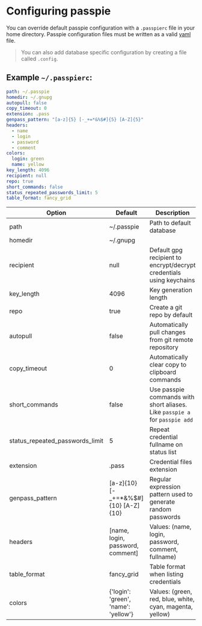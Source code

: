 # Configuring passpie

You can override default passpie configuration with a `.passpierc` file in your home directory. Passpie configuration files must be written as a valid [yaml](http://yaml.org/) file.

> You can also add database specific configuration by creating a file called `.config`.

## Example `~/.passpierc`:

```yaml
path: ~/.passpie
homedir: ~/.gnupg
autopull: false
copy_timeout: 0
extension: .pass
genpass_pattern: "[a-z]{5} [-_+=*&%$#]{5} [A-Z]{5}"
headers:
  - name
  - login
  - password
  - comment
colors:
  login: green
  name: yellow
key_length: 4096
recipient: null
repo: true
short_commands: false
status_repeated_passwords_limit: 5
table_format: fancy_grid
```

| Option                          | Default                              | Description                                                                 |
|---------------------------------|--------------------------------------|-----------------------------------------------------------------------------|
| path                            | ~/.passpie                           | Path to default database                                                    |
| homedir                         | ~/.gnupg                             |                                                                             |
| recipient                       | null                                 | Default gpg recipient to encrypt/decrypt credentials using keychains        |
| key_length                      | 4096                                 | Key generation length                                                       |
| repo                            | true                                 | Create a git repo by default                                                |
| autopull                        | false                                | Automatically pull changes from git remote repository                       |
| copy_timeout                    | 0                                    | Automatically clear copy to clipboard commands                              |
| short_commands                  | false                                | Use passpie commands with short aliases. Like `passpie a` for `passpie add` |
| status_repeated_passwords_limit | 5                                    | Repeat credential fullname on status list                                   |
| extension                       | .pass                                | Credential files extension                                                  |
| genpass_pattern                 | [a-z]{10} [-_+=*&%$#]{10} [A-Z]{10}  | Regular expression pattern used to generate random passwords                |
| headers                         | [name, login, password, comment]     | Values: (name, login, password, comment, fullname)                          |
| table_format                    | fancy_grid                           | Table format when listing credentials                                       |
| colors                          | {'login': 'green', 'name': 'yellow'} | Values: (green, red, blue, white, cyan, magenta, yellow)                    |
